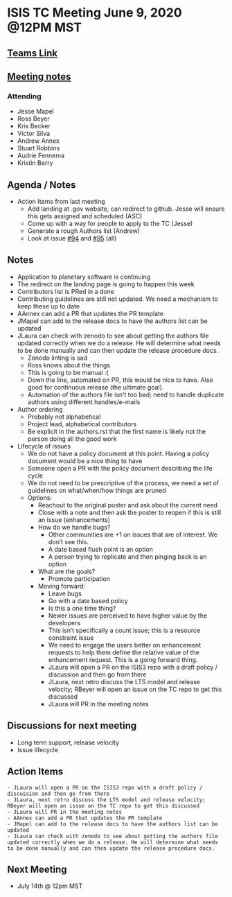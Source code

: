 # ISIS TC Meeting June 9, 2020 @12PM MST

## [Teams Link](https://teams.microsoft.com/dl/launcher/launcher.html?url=%2f_%23%2fl%2fmeetup-join%2f19%3ameeting_YWRkZjdiMGUtZWJlOC00OWMzLThlMTItZTk0Y2MyM2E1MWE0%40thread.v2%2f0%3fcontext%3d%257b%2522Tid%2522%253a%25220693b5ba-4b18-4d7b-9341-f32f400a5494%2522%252c%2522Oid%2522%253a%2522c27c6e98-e45a-45ff-aea5-7f10d6fe67c1%2522%257d%26anon%3dtrue&type=meetup-join&deeplinkId=e54b3969-3c7f-4efb-9cad-ee99cf639f86&directDl=true&msLaunch=true&enableMobilePage=true&suppressPrompt=true)

## [Meeting notes](https://docs.google.com/document/d/1YBAU5nVI4A2SNNr0DVAtSdOVp-sYjZyL8882tws3EhQ/edit?usp=sharing)

### Attending
 - Jesse Mapel
 - Ross Beyer
 - Kris Becker
 - Victor Silva
 - Andrew Annex
 - Stuart Robbins
 - Audrie Fennema
 - Kristin Berry

## Agenda / Notes
 - Action Items from last meeting
   - Add landing at .gov website, can redirect to github. Jesse will ensure this gets assigned and scheduled (ASC)
   - Come up with a way for people to apply to the TC (Jesse)
   - Generate a rough Authors list (Andrew)
   - Look at issue [#94](https://github.com/USGS-Astrogeology/ISIS_TC/issues/94) and [#95](https://github.com/USGS-Astrogeology/ISIS_TC/issues/95) (all)
   
## Notes
 - Application to planetary software is continuing
 - The redirect on the landing page is going to happen this week
 - Contributors list is PRed in a done
 - Contributing guidelines are still not updated. We need a mechanism to keep these up to date
 - AAnnex can add a PR that updates the PR template
 - JMapel can add to the release docs to have the authors list can be updated
 - JLaura can check with zenodo to see about getting the authors file updated correctly when we do a release. He will determine what needs to be done manually and can then update the release procedure docs.
    - Zenodo linting is sad
    - Ross knows about the things
    - This is going to be manual :(
    - Down the line, automated on PR, this would be nice to have. Also good for continuous release (the ultimate goal).
    - Automation of the authors file isn’t too bad; need to handle duplicate authors using different handles/e-mails
 - Author ordering
    - Probably not alphabetical
    - Project lead, alphabetical contributors
    - Be explicit in the authors.rst that the first name is likely not the person doing all the good work
- Lifecycle of issues
    - We do not have a policy document at this point. Having a policy document would be a nice thing to have
    - Someone open a PR with the policy document describing the life cycle
    - We do not need to be prescriptive of the process, we need a set of guidelines on what/when/how things are pruned
    - Options:
      - Reachout to the original poster and ask about the current need
      - Close with a note and then ask the poster to reopen if this is still an issue (enhancements)
      - How do we handle bugs?
         - Other communities are +1 on issues that are of interest. We don’t see this.
         - A date based flush point is an option
         - A person trying to replicate and then pinging back is an option
      - What are the goals?
          - Promote participation
      - Moving forward:
        - Leave bugs
        - Go with a date based policy
        - Is this a one time thing?
        - Newer issues are perceived to have higher value by the developers
        - This isn’t specifically a count issue; this is a resource constraint issue
        - We need to engage the users better on enhancement requests to help them define the relative value of the enhancement request. This is a going forward thing.
        - JLaura will open a PR on the ISIS3 repo with a draft policy / discussion and then go from there
        - JLaura, next retro discuss the LTS model and release velocity; RBeyer will open an issue on the TC repo to get this discussed
        - JLaura will PR in the meeting notes
        
## Discussions for next meeting
 - Long term support, release velocity
 - Issue lifecycle

## Action Items
    - JLaura will open a PR on the ISIS3 repo with a draft policy / discussion and then go from there
    - JLaura, next retro discuss the LTS model and release velocity; RBeyer will open an issue on the TC repo to get this discussed
    - JLaura will PR in the meeting notes
    - AAnnex can add a PR that updates the PR template
    - JMapel can add to the release docs to have the authors list can be updated
    - JLaura can check with zenodo to see about getting the authors file updated correctly when we do a release. He will determine what needs to be done manually and can then update the release procedure docs.

## Next Meeting
 - July 14th @ 12pm MST

